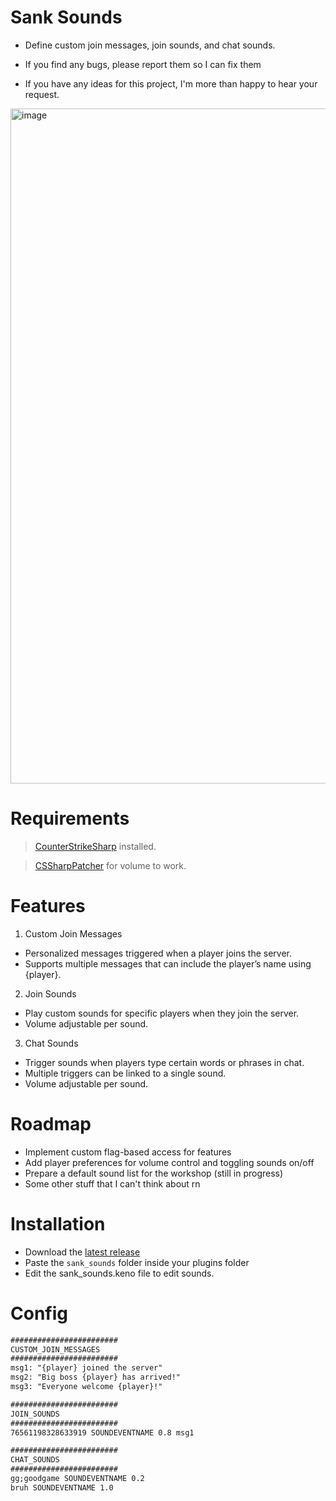 # Sank Sounds
- Define custom join messages, join sounds, and chat sounds.

- If you find any bugs, please report them so I can fix them
- If you have any ideas for this project, I'm more than happy to hear your request.

<img width="1920" height="1080" alt="image" src="https://github.com/user-attachments/assets/788f605f-f112-45e8-8ccf-904149e447e1" />

# Requirements
> [CounterStrikeSharp](https://docs.cssharp.dev/) installed.

> [CSSharpPatcher](https://github.com/samyycX/CSSharpPatcher) for volume to work.

# Features

1. Custom Join Messages
- Personalized messages triggered when a player joins the server.
- Supports multiple messages that can include the player’s name using {player}.

2. Join Sounds
- Play custom sounds for specific players when they join the server.
- Volume adjustable per sound.

3. Chat Sounds
- Trigger sounds when players type certain words or phrases in chat.
- Multiple triggers can be linked to a single sound.
- Volume adjustable per sound.

# Roadmap
- Implement custom flag-based access for features
- Add player preferences for volume control and toggling sounds on/off
- Prepare a default sound list for the workshop (still in progress)
- Some other stuff that I can't think about rn

# Installation
- Download the [latest release](https://github.com/phara1/advanced-ff-cs2/releases)
- Paste the ```sank_sounds``` folder inside your plugins folder
- Edit the sank_sounds.keno file to edit sounds.

# Config
```txt
########################
CUSTOM_JOIN_MESSAGES
########################
msg1: "{player} joined the server"
msg2: "Big boss {player} has arrived!"
msg3: "Everyone welcome {player}!"

########################
JOIN_SOUNDS
########################
76561198328633919 SOUNDEVENTNAME 0.8 msg1

########################
CHAT_SOUNDS
########################
gg;goodgame SOUNDEVENTNAME 0.2
bruh SOUNDEVENTNAME 1.0
```

